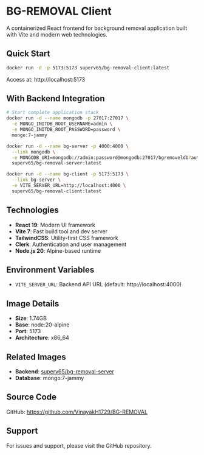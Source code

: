 # BG-REMOVAL Client

A containerized React frontend for background removal application built with Vite and modern web technologies.

## Quick Start

```bash
docker run -d -p 5173:5173 superv65/bg-removal-client:latest
```

Access at: http://localhost:5173

## With Backend Integration

```bash
# Start complete application stack
docker run -d --name mongodb -p 27017:27017 \
  -e MONGO_INITDB_ROOT_USERNAME=admin \
  -e MONGO_INITDB_ROOT_PASSWORD=password \
  mongo:7-jammy

docker run -d --name bg-server -p 4000:4000 \
  --link mongodb \
  -e MONGODB_URI=mongodb://admin:password@mongodb:27017/bgremoveldb?authSource=admin \
  superv65/bg-removal-server:latest

docker run -d --name bg-client -p 5173:5173 \
  --link bg-server \
  -e VITE_SERVER_URL=http://localhost:4000 \
  superv65/bg-removal-client:latest
```

## Technologies

- **React 19**: Modern UI framework
- **Vite 7**: Fast build tool and dev server
- **TailwindCSS**: Utility-first CSS framework
- **Clerk**: Authentication and user management
- **Node.js 20**: Alpine-based runtime

## Environment Variables

- `VITE_SERVER_URL`: Backend API URL (default: http://localhost:4000)

## Image Details

- **Size**: 1.74GB
- **Base**: node:20-alpine
- **Port**: 5173
- **Architecture**: x86_64

## Related Images

- **Backend**: [superv65/bg-removal-server](https://hub.docker.com/r/superv65/bg-removal-server)
- **Database**: mongo:7-jammy

## Source Code

GitHub: https://github.com/VinayakH1729/BG-REMOVAL

## Support

For issues and support, please visit the GitHub repository.